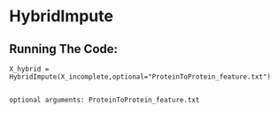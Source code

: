 # HybridImpute

## Running The Code:

```
X_hybrid = HybridImpute(X_incomplete,optional="ProteinToProtein_feature.txt")
```
```

optional arguments: ProteinToProtein_feature.txt
```

